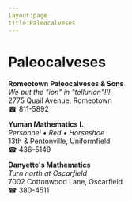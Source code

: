 ```yaml
---
layout:page
title:Paleocalveses
---
```

# Paleocalveses

**Romeotown Paleocalveses & Sons**  
_We put the "ion" in "tellurion"!!!_  
2775 Quail Avenue, Romeotown  
☎ 811-5892



**Yuman Mathematics I.**  
_Personnel • Red • Horseshoe_  
13th & Pentonville, Uniformfield  
☎ 436-5149



**Danyette's Mathematics**  
_Turn north at Oscarfield_  
7002 Cottonwood Lane, Oscarfield  
☎ 380-4511



